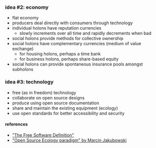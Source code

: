 ### idea #2: economy

- flat economy
- producers deal directly with consumers through technology
- individual holons have reputation currencies
  - slowly increments over all time and rapidly decrements when bad
- social holons provide methods for collective ownership
- social holons have complementary currencies (medium of value exchange)
  - for housing holons, perhaps a time bank
  - for business holons, perhaps share-based equity
- social holons can provide spontaneous insurance pools amongst subholons

### idea #3: technology

- free (as in freedom) technology
- collaborate on open source designs
- produce using open source documentation
- share and maintain the existing equipment (ecology)
- use open standards for better accessibility and security

#### references

- ["The Free Software Definition"](http://www.gnu.org/philosophy/free-sw.html)
- ["Open Source Ecology paradigm" by Marcin Jakubowski](http://opensourceecology.org/wiki/Open_Source_Ecology_Paradigm)
